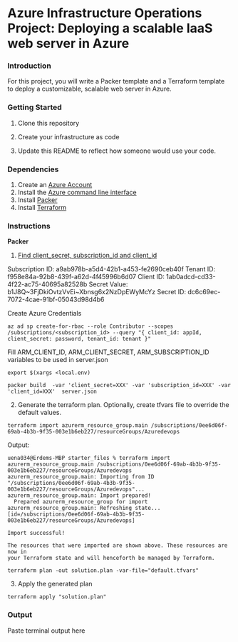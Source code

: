# Azure Infrastructure Operations Project: Deploying a scalable IaaS web server in Azure

### Introduction
For this project, you will write a Packer template and a Terraform template to deploy a customizable, scalable web server in Azure.

### Getting Started
1. Clone this repository

2. Create your infrastructure as code

3. Update this README to reflect how someone would use your code.

### Dependencies
1. Create an [Azure Account](https://portal.azure.com) 
2. Install the [Azure command line interface](https://docs.microsoft.com/en-us/cli/azure/install-azure-cli?view=azure-cli-latest)
3. Install [Packer](https://www.packer.io/downloads)
4. Install [Terraform](https://www.terraform.io/downloads.html)

### Instructions
**Packer**
1. [Find client_secret, subscription_id and client_id](https://aster.cloud/2019/07/30/how-to-retrieve-subscription-id-resource-group-id-tenant-id-client-id-and-client-secret-in-azure/)

Subscription ID: a9ab978b-a5d4-42b1-a453-fe2690ceb40f
Tenant ID: f958e84a-92b8-439f-a62d-4f45996b6d07
Client ID: 1ab0adcd-cd33-4f22-ac75-40695a82528b
Secret Value: b1J8Q~3FjDkiOvtzVvEi~Xbnsg6x2NzDpEWyMcYz
Secret ID: dc6c69ec-7072-4cae-91bf-05043d98d4b6

Create Azure Credentials 

```
az ad sp create-for-rbac --role Contributor --scopes /subscriptions/<subscription_id> --query "{ client_id: appId, client_secret: password, tenant_id: tenant }"
```

Fill ARM_CLIENT_ID, ARM_CLIENT_SECRET, ARM_SUBSCRIPTION_ID variables to be used in server.json
```
export $(xargs <local.env)
```

```
packer build  -var 'client_secret=XXX' -var 'subscription_id=XXX' -var 'client_id=XXX'  server.json
```
2. Generate the terraform plan. Optionally, create tfvars file to override the default values.


```
terraform import azurerm_resource_group.main /subscriptions/0ee6d06f-69ab-4b3b-9f35-003e1b6eb227/resourceGroups/Azuredevops
```
Output:

```
uena034@Erdems-MBP starter_files % terraform import azurerm_resource_group.main /subscriptions/0ee6d06f-69ab-4b3b-9f35-003e1b6eb227/resourceGroups/Azuredevops
azurerm_resource_group.main: Importing from ID "/subscriptions/0ee6d06f-69ab-4b3b-9f35-003e1b6eb227/resourceGroups/Azuredevops"...
azurerm_resource_group.main: Import prepared!
  Prepared azurerm_resource_group for import
azurerm_resource_group.main: Refreshing state... [id=/subscriptions/0ee6d06f-69ab-4b3b-9f35-003e1b6eb227/resourceGroups/Azuredevops]

Import successful!

The resources that were imported are shown above. These resources are now in
your Terraform state and will henceforth be managed by Terraform.
```

```
terraform plan -out solution.plan -var-file="default.tfvars"
```
3. Apply the generated plan
```
terraform apply "solution.plan"
```

### Output
Paste terminal output here

